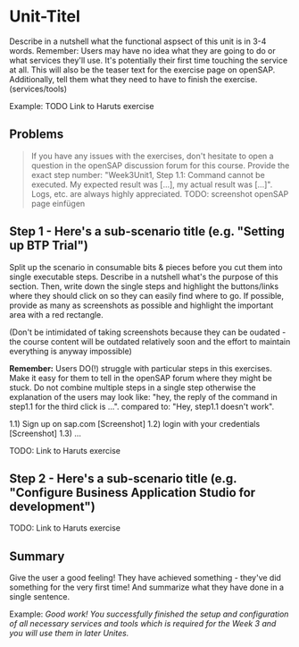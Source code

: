 # Unit-Titel

Describe in a nutshell what the functional aspsect of this unit is in 3-4 words. Remember: Users may have no idea what they are going to do or what services they'll use. It's potentially their first time touching the service at all. This will also be the teaser text for the exercise page on openSAP. Additionally, tell them what they need to have to finish the exercise. (services/tools)

Example: 
TODO Link to Haruts exercise

## Problems
> If you have any issues with the exercises, don't hesitate to open a question in the openSAP discussion forum for this course. Provide the exact step number: "Week3Unit1, Step 1.1: Command cannot be executed. My expected result was [...], my actual result was [...]". Logs, etc. are always highly appreciated. 
> TODO: screenshot openSAP page einfügen

## Step 1 - Here's a sub-scenario title (e.g. "Setting up BTP Trial")

Split up the scenario in consumable bits & pieces before you cut them into single executable steps. Describe in a nutshell what's the purpose of this section. Then, write down the single steps and highlight the buttons/links where they should click on so they can easily find where to go. If possible, provide as many as screenshots as possible and highlight the important area with a red rectangle. 

(Don't be intimidated of taking screenshots because they can be oudated - the course content will be outdated relatively soon and the effort to maintain everything is anyway impossible)

**Remember:** Users DO(!) struggle with particular steps in this exercises. Make it easy for them to tell in the openSAP forum where they might be stuck. Do not combine multiple steps in a single step otherwise the explanation of the users may look like: "hey, the reply of the command in step1.1 for the third click is ...". compared to: "Hey, step1.1 doesn't work". 

1.1) Sign up on sap.com
     [Screenshot]
1.2) login with your credentials
     [Screenshot]
1.3) ...
   
TODO: Link to Haruts exercise

## Step 2 - Here's a sub-scenario title (e.g. "Configure Business Application Studio for development")

TODO: Link to Haruts exercise

## Summary

Give the user a good feeling! They have achieved something - they've did something for the very first time! And summarize what they have done in a single sentence. 

Example: 
*Good work!
You successfully finished the setup and configuration of all necessary services and tools which is required for the Week 3 and you will use them in later Unites.*



